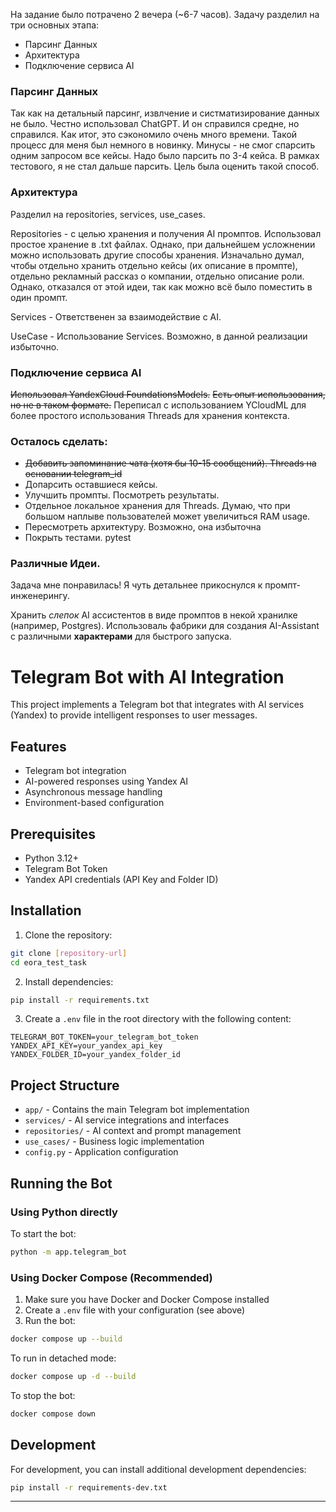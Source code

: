 

На задание было потрачено 2 вечера (~6-7 часов).
Задачу разделил на три основных этапа:

- Парсинг Данных
- Архитектура
- Подключение сервиса AI

### Парсинг Данных
Так как на детальный парсинг, извлчение и систматизирование данных не было. Честно использовал ChatGPT. И он справился средне, но справился. Как итог, это сэкономило очень много времени. Такой процесс для меня был немного в новинку. 
Минусы - не смог спарсить одним запросом все кейсы. Надо было парсить по 3-4 кейса. В рамках тестового, я не стал дальше парсить. Цель была оценить такой способ. 

### Архитектура

Разделил на repositories, services, use_cases.

Repositories - с целью хранения и получения AI промптов. Использовал простое хранение в .txt файлах. Однако, при дальнейшем усложнении можно использовать другие способы хранения. 
Изначально думал, чтобы отдельно хранить отдельно кейсы (их описание в промпте), отдельно рекламный рассказ о компании, отдельно описание роли. Однако, отказался от этой идеи, так как можно всё было поместить в один промпт. 

Services - Ответственен за взаимодействие с AI. 

UseCase - Использование Services. Возможно, в данной реализации избыточно.

### Подключение сервиса AI
~~Использовал YandexCloud FoundationsModels.~~
~~Есть опыт использования, но не в таком формате.~~
Переписал с использованием YCloudML для более простого использования Threads для хранения контекста.

### Осталось сделать:
- ~~Добавить запоминание чата (хотя бы 10-15 сообщений). Threads на основании telegram_id~~
- Допарсить оставшиеся кейсы.
- Улучшить промпты. Посмотреть результаты. 
- Отдельное локальное хранения для Threads. Думаю, что при большом наплыве пользователей может увеличиться RAM usage. 
- Пересмотреть архитектуру. Возможно, она избыточна
- Покрыть тестами. pytest

### Различные Идеи. 
Задача мне понравилась! Я чуть детальнее прикоснулся к промпт-инженерингу. 

Хранить *слепок* AI ассистентов в виде промптов в некой хранилке (например, Postgres). Использоваль фабрики для создания AI-Assistant c различными **характерами** для быстрого запуска. 




# Telegram Bot with AI Integration

This project implements a Telegram bot that integrates with AI services (Yandex) to provide intelligent responses to user messages.

## Features

- Telegram bot integration
- AI-powered responses using Yandex AI
- Asynchronous message handling
- Environment-based configuration

## Prerequisites

- Python 3.12+
- Telegram Bot Token
- Yandex API credentials (API Key and Folder ID)

## Installation

1. Clone the repository:
```bash
git clone [repository-url]
cd eora_test_task
```

2. Install dependencies:
```bash
pip install -r requirements.txt
```

3. Create a `.env` file in the root directory with the following content:
```env
TELEGRAM_BOT_TOKEN=your_telegram_bot_token
YANDEX_API_KEY=your_yandex_api_key
YANDEX_FOLDER_ID=your_yandex_folder_id
```

## Project Structure

- `app/` - Contains the main Telegram bot implementation
- `services/` - AI service integrations and interfaces
- `repositories/` - AI context and prompt management
- `use_cases/` - Business logic implementation
- `config.py` - Application configuration

## Running the Bot

### Using Python directly

To start the bot:

```bash
python -m app.telegram_bot
```

### Using Docker Compose (Recommended)

1. Make sure you have Docker and Docker Compose installed
2. Create a `.env` file with your configuration (see above)
3. Run the bot:

```bash
docker compose up --build
```

To run in detached mode:

```bash
docker compose up -d --build
```

To stop the bot:

```bash
docker compose down
```

## Development

For development, you can install additional development dependencies:

```bash
pip install -r requirements-dev.txt
```


-------


